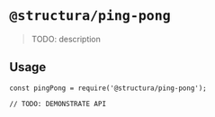 # `@structura/ping-pong`

> TODO: description

## Usage

```
const pingPong = require('@structura/ping-pong');

// TODO: DEMONSTRATE API
```
